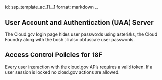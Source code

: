 id: ssp_template_ac_11__1
format: markdown
...
## User Account and Authentication (UAA) Server

The Cloud.gov login page hides user passwords using asterisks, the Cloud Foundry along with the bosh cli also obfuscate user passwords.
## Access Control Policies for 18F

Every user interaction with the cloud.gov APIs requires a valid token. If a user session is locked
no cloud.gov actions are allowed.
